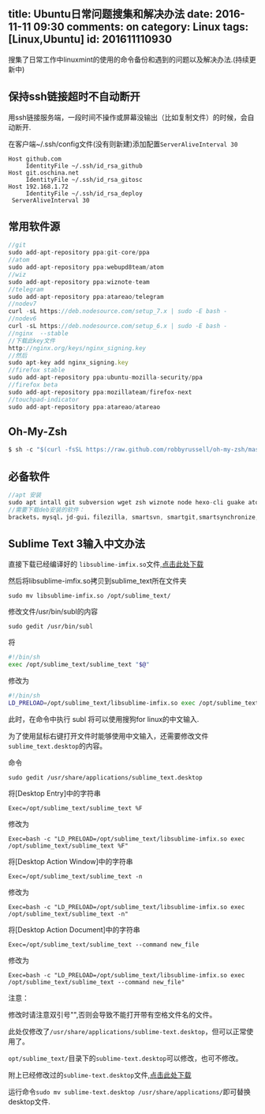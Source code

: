 title: Ubuntu日常问题搜集和解决办法
date: 2016-11-11 09:30
comments: on
category: Linux
tags: [Linux,Ubuntu]
id: 201611110930
---

搜集了日常工作中linuxmint的使用的命令备份和遇到的问题以及解决办法.(持续更新中)
<!-- more -->

## 保持ssh链接超时不自动断开

用ssh链接服务端，一段时间不操作或屏幕没输出（比如复制文件）的时候，会自动断开.

在客户端~/.ssh/config文件(没有则新建)添加配置`ServerAliveInterval 30`

```
Host github.com
     IdentityFile ~/.ssh/id_rsa_github
Host git.oschina.net
     IdentityFile ~/.ssh/id_rsa_gitosc
Host 192.168.1.72
     IdentityFile ~/.ssh/id_rsa_deploy
 ServerAliveInterval 30
```

## 常用软件源

```js
//git
sudo add-apt-repository ppa:git-core/ppa
//atom
sudo add-apt-repository ppa:webupd8team/atom
//wiz
sudo add-apt-repository ppa:wiznote-team
//telegram
sudo add-apt-repository ppa:atareao/telegram
//nodev7
curl -sL https://deb.nodesource.com/setup_7.x | sudo -E bash -
//nodev6
curl -sL https://deb.nodesource.com/setup_6.x | sudo -E bash -
//nginx  --stable
//下载此key文件
http://nginx.org/keys/nginx_signing.key
//然后
sudo apt-key add nginx_signing.key
//firefox stable
sudo add-apt-repository ppa:ubuntu-mozilla-security/ppa
//firefox beta
sudo add-apt-repository ppa:mozillateam/firefox-next
//touchpad-indicator
sudo add-apt-repository ppa:atareao/atareao
```

## Oh-My-Zsh
```js
$ sh -c "$(curl -fsSL https://raw.github.com/robbyrussell/oh-my-zsh/master/tools/install.sh)"
```

## 必备软件

```js
//apt 安装
sudo apt intall git subversion wget zsh wiznote node hexo-cli guake atom rar unrar p7zip-full gshutdown
//需要下载deb安装的软件：
brackets，mysql，jd-gui，filezilla, smartsvn, smartgit,smartsynchronize,DBeaver
```

## Sublime Text 3输入中文办法
直接下载已经编译好的 `libsublime-imfix.so`文件,[点击此处下载](http://lise-blog.oss-cn-shanghai.aliyuncs.com/libsublime-imfix.so)

然后将libsublime-imfix.so拷贝到sublime_text所在文件夹

`sudo mv libsublime-imfix.so /opt/sublime_text/`

修改文件/usr/bin/subl的内容

`sudo gedit /usr/bin/subl`

将
```sh
#!/bin/sh
exec /opt/sublime_text/sublime_text "$@"
```

修改为
```sh
#!/bin/sh
LD_PRELOAD=/opt/sublime_text/libsublime-imfix.so exec /opt/sublime_text/sublime_text "$@"
```

此时，在命令中执行 subl 将可以使用搜狗for linux的中文输入.

为了使用鼠标右键打开文件时能够使用中文输入，还需要修改文件`sublime_text.desktop`的内容。

命令

`sudo gedit /usr/share/applications/sublime_text.desktop`

将[Desktop Entry]中的字符串

`Exec=/opt/sublime_text/sublime_text %F`

修改为

`Exec=bash -c "LD_PRELOAD=/opt/sublime_text/libsublime-imfix.so exec /opt/sublime_text/sublime_text %F"`

将[Desktop Action Window]中的字符串

`Exec=/opt/sublime_text/sublime_text -n`

修改为

`Exec=bash -c "LD_PRELOAD=/opt/sublime_text/libsublime-imfix.so exec /opt/sublime_text/sublime_text -n"`

将[Desktop Action Document]中的字符串

`Exec=/opt/sublime_text/sublime_text --command new_file`

修改为

`Exec=bash -c "LD_PRELOAD=/opt/sublime_text/libsublime-imfix.so exec /opt/sublime_text/sublime_text --command new_file"`

注意：

修改时请注意双引号"",否则会导致不能打开带有空格文件名的文件。

此处仅修改了`/usr/share/applications/sublime-text.desktop`，但可以正常使用了。

`opt/sublime_text/`目录下的`sublime-text.desktop`可以修改，也可不修改。

附上已经修改过的`sublime-text.desktop`文件,[点击此处下载](http://lise-blog.oss-cn-shanghai.aliyuncs.com/sublime_text.desktop)

运行命令`sudo mv sublime-text.desktop /usr/share/applications/`即可替换desktop文件.
